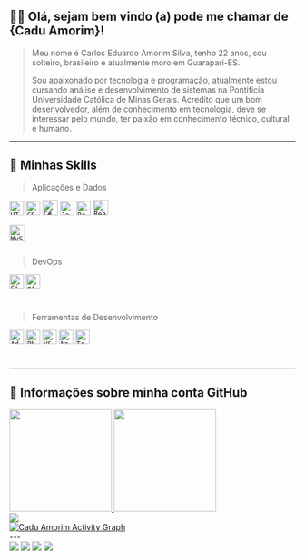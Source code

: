 ## 🧑‍💻 Olá, sejam bem vindo (a) pode me chamar de <strong>{Cadu Amorim}!</strong>

> Meu nome é Carlos Eduardo Amorim Silva, tenho 22 anos, sou solteiro, brasileiro e atualmente moro em Guarapari-ES. <p> Sou apaixonado por tecnologia e programação, atualmente estou cursando análise e desenvolvimento de sistemas na Pontifícia Universidade Católica de Minas Gerais. Acredito que um bom desenvolvedor, além de conhecimento em tecnologia, deve se interessar pelo mundo, ter paixão em conhecimento técnico, cultural e humano.

---

## 🚀 Minhas Skills

> Aplicações e Dados

  <code><img height="25" src="https://img.shields.io/badge/HTML-239120?style=for-the-badge&logo=html5&logoColor=white" alt="HTML5"/></code>
  <code><img height="25" src="https://img.shields.io/badge/CSS-239120?&style=for-the-badge&logo=css3&logoColor=white" alt="CSS"/></code>
  <code><img height="27" src="https://img.shields.io/badge/C%23-239120?style=for-the-badge&logo=c-sharp&logoColor=white" alt="C#"/></code>
  <code><img height="25" src="https://img.shields.io/badge/JavaScript-F7DF1E?style=for-the-badge&logo=javascript&logoColor=black" alt="Javascript"/></code>
  <code><img height="25" src="https://img.shields.io/badge/Bootstrap-563D7C?style=for-the-badge&logo=bootstrap&logoColor=white" alt="Bootstrap"/></code>
  <code><img height="27" src="https://img.shields.io/badge/React-20232A?style=for-the-badge&logo=react&logoColor=61DAFB" alt="React"/></code>  <p>
  <code><img height="27" src="https://img.shields.io/badge/MySQL-00000F?style=for-the-badge&logo=mysql&logoColor=white" alt="MySQL"/></code>

##

> DevOps

  <code><img height="25" src="https://img.shields.io/badge/GitHub-100000?style=for-the-badge&logo=github&logoColor=white" alt="GitHub"/></code>
  <code><img height="25" src="https://cdn.jsdelivr.net/gh/devicons/devicon/icons/git/git-original.svg" alt="git"/></code>

#

> Ferramentas de Desenvolvimento

  <code><img height="25" src="https://cdn.jsdelivr.net/gh/devicons/devicon/icons/xd/xd-plain.svg" alt="AdobeXD"/></code>
  <code><img height="25" src="https://cdn.jsdelivr.net/gh/devicons/devicon/icons/photoshop/photoshop-plain.svg" alt="Photoshop"/></code>
  <code><img height="25" src="https://cdn.jsdelivr.net/gh/devicons/devicon/icons/vscode/vscode-original.svg" alt="VSCODE"/></code>
  <code><img height="25" src="https://cdn.jsdelivr.net/gh/devicons/devicon/icons/azure/azure-original.svg" alt="Azure"/></code> 
  <code><img height="25" src="https://cdn.jsdelivr.net/gh/devicons/devicon/icons/trello/trello-plain.svg" alt="Trello"/></code>

#

---

## 📑 Informações sobre minha conta GitHub

<div align="left">
  <a href="https://github.com/caduamorim">
  <img height="180em" src="https://github-readme-stats.vercel.app/api?username=caduamorim&show_icons=true&theme=merko&include_all_commits=true&count_private=true"/>
  <img height="180em" src="https://github-readme-stats.vercel.app/api/top-langs/?username=caduamorim&layout=compact&langs_count=7&theme=merko"/>
</div>
  
<div>
  <a href="https://github.com/caduamorim/github-profile-views-counter">
  <img src="https://komarev.com/ghpvc/?username=your-github-caduamorim&color=orange"></a>  
</div>
  
<div>
<a href="https://github.com/caduamorim/github-readme-activity-graph"><img alt="Cadu Amorim Activity Graph" src="https://activity-graph.herokuapp.com/graph?username=caduamorim&bg_color=0D1117&color=91b303&line=62ab7f&point=FFFFFF&hide_border=true" /></a>
</div>
  ---


<div> 
  <a href="https://www.instagram.com/caduamorimm/" target="_blank"><img src="https://img.shields.io/badge/-Instagram-%23E4405F?style=for-the-badge&logo=instagram&logoColor=white" target="_blank"></a>
  <a href = "mailto:amorimm.dev@gmail.com"><img src="https://img.shields.io/badge/-Gmail-%23333?style=for-the-badge&logo=gmail&logoColor=white" target="_blank"></a>
  <a href="https://www.linkedin.com/in/carlos-eduardo-amorim-silva-34583b214/" target="_blank"><img src="https://img.shields.io/badge/-LinkedIn-%230077B5?style=for-the-badge&logo=linkedin&logoColor=white" target="_blank"></a>
  <a href="https://dev.to/caduamorim" target="_blank"><img src="https://img.shields.io/badge/dev.to-0A0A0A?style=for-the-badge&logo=dev.to&logoColor=white" target="_blank"></a>
</div>


  

